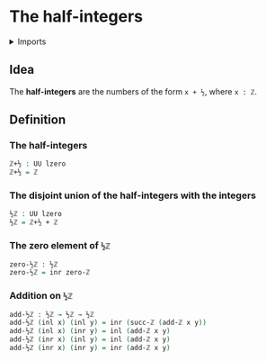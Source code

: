 # The half-integers

<details><summary>Imports</summary>
```agda
module elementary-number-theory.half-integers where
open import elementary-number-theory.addition-integers
open import elementary-number-theory.integers
open import foundation.coproduct-types
open import foundation.universe-levels
```
</details>

## Idea

The **half-integers** are the numbers of the form `x + ½`, where `x : ℤ`.

## Definition

### The half-integers

```agda
ℤ+½ : UU lzero
ℤ+½ = ℤ
```

### The disjoint union of the half-integers with the integers

```agda
½ℤ : UU lzero
½ℤ = ℤ+½ + ℤ
```

### The zero element of `½ℤ`

```agda
zero-½ℤ : ½ℤ
zero-½ℤ = inr zero-ℤ
```

### Addition on `½ℤ`

```agda
add-½ℤ : ½ℤ → ½ℤ → ½ℤ
add-½ℤ (inl x) (inl y) = inr (succ-ℤ (add-ℤ x y))
add-½ℤ (inl x) (inr y) = inl (add-ℤ x y)
add-½ℤ (inr x) (inl y) = inl (add-ℤ x y)
add-½ℤ (inr x) (inr y) = inr (add-ℤ x y)
```
